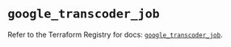 # `google_transcoder_job`

Refer to the Terraform Registry for docs: [`google_transcoder_job`](https://registry.terraform.io/providers/hashicorp/google-beta/6.14.1/docs/resources/google_transcoder_job).
